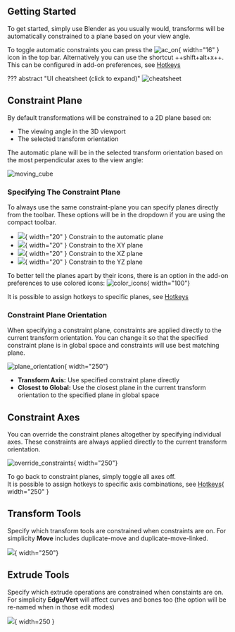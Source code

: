 ## Getting Started
To get started, simply use Blender as you usually would, transforms will be automatically constrained to a plane based on your view angle.

To toggle automatic constraints you can press the ![ac_on](assets/ac_on.png){ width="16" } icon in the top bar. Alternatively you can use the shortcut ++shift+alt+x++. This can be configured in add-on preferences, see [Hotkeys](hotkeys.md#toggle-constraints)

??? abstract "UI cheatsheet (click to expand)"
    ![cheatsheet](assets/Options_Cheatsheet_1_2.webp)

## Constraint Plane
By default transformations will be constrained to a 2D plane based on:

- The viewing angle in the 3D viewport
- The selected transform orientation

The automatic plane will be in the selected transform orientation based on the most perpendicular axes to the view angle:

![moving_cube](assets/cube_16_9_medium.gif)

### Specifying The Constraint Plane
To always use the same constraint-plane you can specify planes directly from the toolbar. These options will be in the dropdown if you are using the compact toolbar.

- ![](assets/AC_AUTO.png){ width="20" } Constrain to the automatic plane
- ![](assets/AC_XY.png){ width="20" } Constrain to the XY plane
- ![](assets/AC_XZ.png){ width="20" } Constrain to the XZ plane
- ![](assets/AC_YZ.png){ width="20" } Constrain to the YZ plane

To better tell the planes apart by their icons, there is an option in the add-on preferences to use colored icons: ![color_icons](assets/color_icons.png){ width="100"}

It is possible to assign hotkeys to specific planes, see [Hotkeys](hotkeys.md#specify-constraints-14)

### Constraint Plane Orientation
When specifying a constraint plane, constraints are applied directly to the current transform orientation. You can change it so that the specified constraint plane is in global space and constraints will use best matching plane.

![plane_orientation](assets/plane_orientation.png){ width="250"}

- **Transform Axis:** Use specified constraint plane directly
- **Closest to Global:** Use the closest plane in the current transform orientation to the specified plane in global space

## Constraint Axes
You can override the constraint planes altogether by specifying individual axes. These constraints are always applied directly to the current transform orientation.

![override_constraints](assets/override_constraints.png){ width="250"}

To go back to constraint planes, simply toggle all axes off.    
It is possible to assign hotkeys to specific axis combinations, see [Hotkeys](hotkeys.md#specify-constraints-14){ width="250" }

## Transform Tools
Specify which transform tools are constrained when constraints are on. For simplicity **Move** includes duplicate-move and duplicate-move-linked.

![](assets/transform_tools.png){ width="250"}

## Extrude Tools
Specify which extrude operations are constrained when constaints are on. For simplicity **Edge/Vert** will affect curves and bones too (the option will be re-named when in those edit modes)

![](assets/extrude_tools.png){ width=250 }